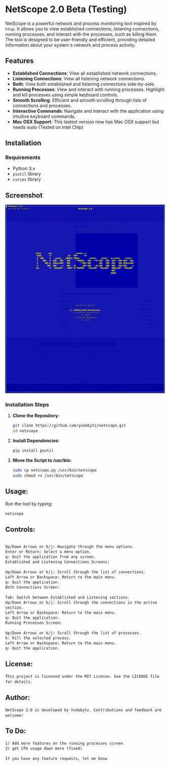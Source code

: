 # NetScope 2.0 Beta (Testing)

NetScope is a powerful network and process monitoring tool inspired by `htop`. It allows you to view established connections, listening connections, running processes, and interact with the processes, such as killing them. The tool is designed to be user-friendly and efficient, providing detailed information about your system's network and process activity. 

## Features

- **Established Connections**: View all established network connections.
- **Listening Connections**: View all listening network connections.
- **Both**: View both established and listening connections side-by-side.
- **Running Processes**: View and interact with running processes. Highlight and kill processes using simple keyboard controls.
- **Smooth Scrolling**: Efficient and smooth scrolling through lists of connections and processes.
- **Interactive Commands**: Navigate and interact with the application using intuitive keyboard commands.
- **Mac OSX Support**: This lastest version now has Mac OSX support but needs sudo (Tested on Intel Chip)

## Installation

### Requirements

- Python 3.x
- `psutil` library
- `curses` library

## Screenshot

![NetScope 1.0](https://raw.githubusercontent.com/yodabytz/NetScope-2.0-Beta/main/Screen%20Shot.png?raw=true)

### Installation Steps

1. **Clone the Repository**:
    ```sh
    git clone https://github.com/yodabytz/netscope.git
    cd netscope
    ```

2. **Install Dependencies**:
    ```sh
    pip install psutil
    ```

3. **Move the Script to /usr/bin**:
    ```sh
    sudo cp netscope.py /usr/bin/netscope
    sudo chmod +x /usr/bin/netscope
    ```

## Usage:

Run the tool by typing:
```sh
netscope
```

## Controls:
```Menu Navigation:

Up/Down Arrows or k/j: Navigate through the menu options.
Enter or Return: Select a menu option.
q: Quit the application from any screen.
Established and Listening Connections Screens:

Up/Down Arrows or k/j: Scroll through the list of connections.
Left Arrow or Backspace: Return to the main menu.
q: Quit the application.
Both Connections Screen:

Tab: Switch between Established and Listening sections.
Up/Down Arrows or k/j: Scroll through the connections in the active section.
Left Arrow or Backspace: Return to the main menu.
q: Quit the application.
Running Processes Screen:

Up/Down Arrows or k/j: Scroll through the list of processes.
k: Kill the selected process.
Left Arrow or Backspace: Return to the main menu.
q: Quit the application.
```

## License:
```This project is licensed under the MIT License. See the LICENSE file for details.```

## Author:
```NetScope 2.0 is developed by Yodabytz. Contributions and feedback are welcome!```

## To Do:
```
1) Add more features on the running processes screen
2) get CPU usage down more (fixed)

If you have any feature requests, let me know
```
